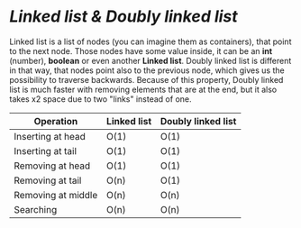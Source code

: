 # ***Linked list & Doubly linked list***

Linked list is a list of nodes (you can imagine them as containers), that point to the next node.
Those nodes have some value inside, it can be an **int** (number), **boolean** or even another **Linked list**.
Doubly linked list is different in that way, that nodes point also to the previous node, which gives us the possibility to traverse backwards.
Because of this property, Doubly linked list is much faster with removing elements that are at the end, but it also takes x2 space due to two "links" instead of one.

| Operation          | Linked list | Doubly linked list |
|--------------------|-------------|--------------------|
| Inserting at head  | O(1)        | O(1)               |
| Inserting at tail  | O(1)        | O(1)               |
| Removing at head   | O(1)        | O(1)               |
| Removing at tail   | O(n)        | O(1)               |
| Removing at middle | O(n)        | O(n)               |
| Searching          | O(n)        | O(n)               |



